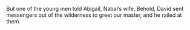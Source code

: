 But one of the young men told Abigail, Nabal’s wife, Behold, David sent messengers out of the wilderness to greet our master, and he railed at them.
